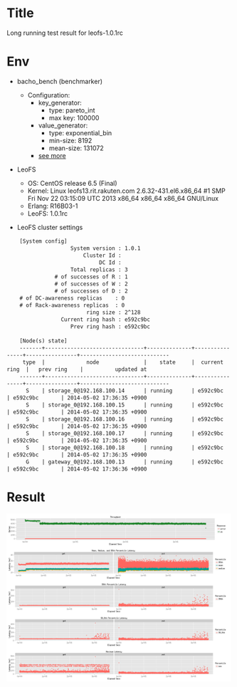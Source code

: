 Title
=====

Long running test result for leofs-1.0.1rc

Env
===

* bacho_bench (benchmarker)
    * Configuration:
        * key_generator:
            * type: pareto_int
            * max key: 100000
        * value_generator:
            * type: exponential_bin
            * min-size: 8192
            * mean-size: 131072
        * [see more](128k_r999.conf)

* LeoFS
    * OS: CentOS release 6.5 (Final)
    * Kernel: Linux leofs13.rit.rakuten.com 2.6.32-431.el6.x86_64 #1 SMP Fri Nov 22 03:15:09 UTC 2013 x86_64 x86_64 x86_64 GNU/Linux
    * Erlang: R16B03-1
    * LeoFS:  1.0.1rc

* LeoFS cluster settings


```
    [System config]
                    System version : 1.0.1
                        Cluster Id : 
                             DC Id : 
                    Total replicas : 3
               # of successes of R : 1
               # of successes of W : 2
               # of successes of D : 2
    # of DC-awareness replicas    : 0
    # of Rack-awareness replicas  : 0
                         ring size : 2^128
                 Current ring hash : e592c9bc
                    Prev ring hash : e592c9bc
    
    [Node(s) state]
    -------+-------------------------------+--------------+----------------+----------------+----------------------------
     type  |             node              |    state     |  current ring  |   prev ring    |          updated at         
    -------+-------------------------------+--------------+----------------+----------------+----------------------------
      S    | storage_0@192.168.100.14      | running      | e592c9bc       | e592c9bc       | 2014-05-02 17:36:35 +0900
      S    | storage_0@192.168.100.15      | running      | e592c9bc       | e592c9bc       | 2014-05-02 17:36:35 +0900
      S    | storage_0@192.168.100.16      | running      | e592c9bc       | e592c9bc       | 2014-05-02 17:36:35 +0900
      S    | storage_0@192.168.100.17      | running      | e592c9bc       | e592c9bc       | 2014-05-02 17:36:35 +0900
      S    | storage_0@192.168.100.18      | running      | e592c9bc       | e592c9bc       | 2014-05-02 17:36:35 +0900
      G    | gateway_0@192.168.100.13      | running      | e592c9bc       | e592c9bc       | 2014-05-02 17:36:36 +0900
```

Result
======

![summary.png](summary.png)


